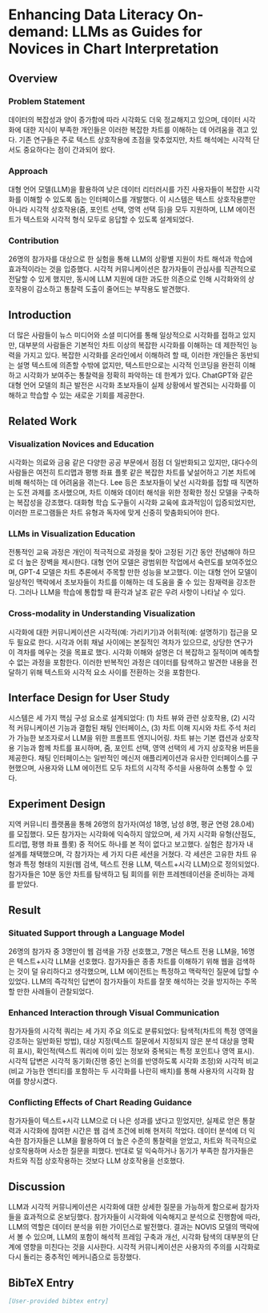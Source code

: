 # Enhancing Data Literacy On-demand: LLMs as Guides for Novices in Chart Interpretation

## Overview
### Problem Statement
데이터의 복잡성과 양이 증가함에 따라 시각화도 더욱 정교해지고 있으며, 데이터 시각화에 대한 지식이 부족한 개인들은 이러한 복잡한 차트를 이해하는 데 어려움을 겪고 있다. 기존 연구들은 주로 텍스트 상호작용에 초점을 맞추었지만, 차트 해석에는 시각적 단서도 중요하다는 점이 간과되어 왔다.

### Approach
대형 언어 모델(LLM)을 활용하여 낮은 데이터 리터러시를 가진 사용자들이 복잡한 시각화를 이해할 수 있도록 돕는 인터페이스를 개발했다. 이 시스템은 텍스트 상호작용뿐만 아니라 시각적 상호작용(줌, 포인트 선택, 영역 선택 등)을 모두 지원하며, LLM 에이전트가 텍스트와 시각적 형식 모두로 응답할 수 있도록 설계되었다.

### Contribution
26명의 참가자를 대상으로 한 실험을 통해 LLM의 상황별 지원이 차트 해석과 학습에 효과적이라는 것을 입증했다. 시각적 커뮤니케이션은 참가자들이 관심사를 직관적으로 전달할 수 있게 했지만, 동시에 LLM 지원에 대한 과도한 의존으로 인해 시각화와의 상호작용이 감소하고 통찰력 도출이 줄어드는 부작용도 발견했다.

## Introduction
더 많은 사람들이 뉴스 미디어와 소셜 미디어를 통해 일상적으로 시각화를 접하고 있지만, 대부분의 사람들은 기본적인 차트 이상의 복잡한 시각화를 이해하는 데 제한적인 능력을 가지고 있다. 복잡한 시각화를 온라인에서 이해하려 할 때, 이러한 개인들은 동반되는 설명 텍스트에 의존할 수밖에 없지만, 텍스트만으로는 시각적 인코딩을 완전히 이해하고 시각화가 보여주는 통찰력을 정확히 파악하는 데 한계가 있다. ChatGPT와 같은 대형 언어 모델의 최근 발전은 시각화 초보자들이 실제 상황에서 발견되는 시각화를 이해하고 학습할 수 있는 새로운 기회를 제공한다.

## Related Work
### Visualization Novices and Education
시각화는 의료와 금융 같은 다양한 공공 부문에서 점점 더 일반화되고 있지만, 대다수의 사람들은 여전히 트리맵과 평행 좌표 플롯 같은 복잡한 차트를 낯설어하고 기본 차트에 비해 해석하는 데 어려움을 겪는다. Lee 등은 초보자들이 낯선 시각화를 접할 때 직면하는 도전 과제를 조사했으며, 차트 이해와 데이터 해석을 위한 정확한 정신 모델을 구축하는 복잡성을 강조했다. 대화형 학습 도구들이 시각화 교육에 효과적임이 입증되었지만, 이러한 프로그램들은 차트 유형과 독자에 맞게 신중히 맞춤화되어야 한다.

### LLMs in Visualization Education
전통적인 교육 과정은 개인이 적극적으로 과정을 찾아 고정된 기간 동안 전념해야 하므로 더 높은 장벽을 제시한다. 대형 언어 모델은 광범위한 작업에서 숙련도를 보여주었으며, GPT-4 모델은 차트 추론에서 주목할 만한 성능을 보고했다. 이는 대형 언어 모델이 일상적인 맥락에서 초보자들이 차트를 이해하는 데 도움을 줄 수 있는 잠재력을 강조한다. 그러나 LLM을 학습에 통합할 때 환각과 날조 같은 우려 사항이 나타날 수 있다.

### Cross-modality in Understanding Visualization
시각화에 대한 커뮤니케이션은 시각적(예: 가리키기)과 어휘적(예: 설명하기) 접근을 모두 필요로 한다. 시각과 어휘 채널 사이에는 본질적인 격차가 있으므로, 상당한 연구가 이 격차를 메우는 것을 목표로 했다. 시각화 이해와 설명은 더 복잡하고 질적이며 예측할 수 없는 과정을 포함한다. 이러한 반복적인 과정은 데이터를 탐색하고 발견한 내용을 전달하기 위해 텍스트와 시각적 요소 사이를 전환하는 것을 포함한다.

## Interface Design for User Study
시스템은 세 가지 핵심 구성 요소로 설계되었다: (1) 차트 뷰와 관련 상호작용, (2) 시각적 커뮤니케이션 기능과 결합된 채팅 인터페이스, (3) 차트 이해 지시와 차트 주석 처리가 가능한 보조자로서 LLM을 위한 프롬프트 엔지니어링. 차트 뷰는 기본 캡션과 상호작용 기능과 함께 차트를 표시하며, 줌, 포인트 선택, 영역 선택의 세 가지 상호작용 버튼을 제공한다. 채팅 인터페이스는 일반적인 메신저 애플리케이션과 유사한 인터페이스를 구현했으며, 사용자와 LLM 에이전트 모두 차트의 시각적 주석을 사용하여 소통할 수 있다.

## Experiment Design
지역 커뮤니티 플랫폼을 통해 26명의 참가자(여성 18명, 남성 8명, 평균 연령 28.0세)를 모집했다. 모든 참가자는 시각화에 익숙하지 않았으며, 세 가지 시각화 유형(산점도, 트리맵, 평행 좌표 플롯) 중 적어도 하나를 본 적이 없다고 보고했다. 실험은 참가자 내 설계를 채택했으며, 각 참가자는 세 가지 다른 세션을 거쳤다. 각 세션은 고유한 차트 유형과 특정 형태의 지원(웹 검색, 텍스트 전용 LLM, 텍스트+시각 LLM)으로 정의되었다. 참가자들은 10분 동안 차트를 탐색하고 팀 회의를 위한 프레젠테이션을 준비하는 과제를 받았다.

## Result
### Situated Support through a Language Model
26명의 참가자 중 3명만이 웹 검색을 가장 선호했고, 7명은 텍스트 전용 LLM을, 16명은 텍스트+시각 LLM을 선호했다. 참가자들은 종종 차트를 이해하기 위해 웹을 검색하는 것이 덜 유리하다고 생각했으며, LLM 에이전트는 특정하고 맥락적인 질문에 답할 수 있었다. LLM의 즉각적인 답변이 참가자들이 차트를 잘못 해석하는 것을 방지하는 주목할 만한 사례들이 관찰되었다.

### Enhanced Interaction through Visual Communication
참가자들의 시각적 쿼리는 세 가지 주요 의도로 분류되었다: 탐색적(차트의 특정 영역을 강조하는 일반화된 방법), 대상 지정(텍스트 질문에서 지정되지 않은 분석 대상을 명확히 표시), 확인적(텍스트 쿼리에 이미 있는 정보와 중복되는 특정 포인트나 영역 표시). 시각적 답변은 시각적 동기화(진행 중인 논의를 반영하도록 시각화 조정)와 시각적 비교(비교 가능한 엔티티를 포함하는 두 시각화를 나란히 배치)를 통해 사용자의 시각화 참여를 향상시켰다.

### Conflicting Effects of Chart Reading Guidance
참가자들이 텍스트+시각 LLM으로 더 나은 성과를 냈다고 믿었지만, 실제로 얻은 통찰력과 시각화에 참여한 시간은 웹 검색 조건에 비해 현저히 적었다. 데이터 분석에 더 익숙한 참가자들은 LLM을 활용하여 더 높은 수준의 통찰력을 얻었고, 차트와 적극적으로 상호작용하며 사소한 질문을 피했다. 반대로 덜 익숙하거나 동기가 부족한 참가자들은 차트와 직접 상호작용하는 것보다 LLM 상호작용을 선호했다.

## Discussion
LLM과 시각적 커뮤니케이션은 시각화에 대한 상세한 질문을 가능하게 함으로써 참가자들을 효과적으로 온보딩했다. 참가자들이 시각화에 익숙해지고 분석으로 진행함에 따라, LLM의 역할은 데이터 분석을 위한 가이던스로 발전했다. 결과는 NOVIS 모델의 맥락에서 볼 수 있으며, LLM의 포함이 해석적 프레임 구축과 개선, 시각화 탐색의 대부분의 단계에 영향을 미친다는 것을 시사한다. 시각적 커뮤니케이션은 사용자의 주의를 시각화로 다시 돌리는 중추적인 메커니즘으로 등장했다.

## BibTeX Entry
```bibtex
[User-provided bibtex entry]
```